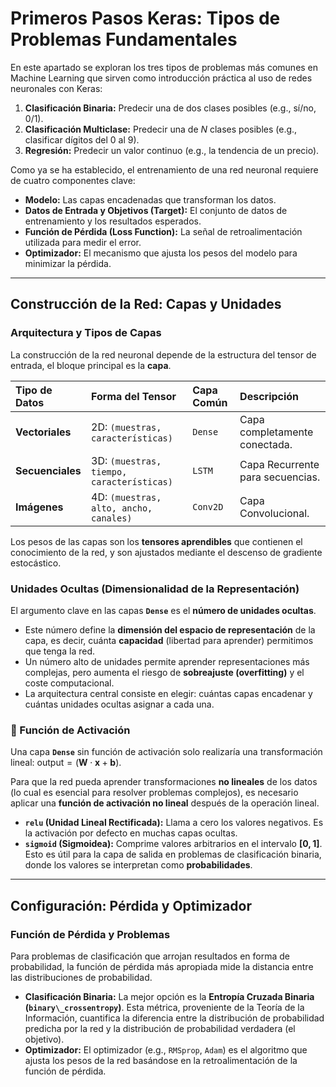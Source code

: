 # Primeros Pasos Keras: Tipos de Problemas Fundamentales

En este apartado se exploran los tres tipos de problemas más comunes en Machine Learning que sirven como introducción práctica al uso de redes neuronales con Keras:

1.  **Clasificación Binaria:** Predecir una de dos clases posibles (e.g., sí/no, 0/1).
2.  **Clasificación Multiclase:** Predecir una de *N* clases posibles (e.g., clasificar dígitos del 0 al 9).
3.  **Regresión:** Predecir un valor continuo (e.g., la tendencia de un precio).

Como ya se ha establecido, el entrenamiento de una red neuronal requiere de cuatro componentes clave:
- **Modelo:** Las capas encadenadas que transforman los datos.
- **Datos de Entrada y Objetivos (Target):** El conjunto de datos de entrenamiento y los resultados esperados.
- **Función de Pérdida (Loss Function):** La señal de retroalimentación utilizada para medir el error.
- **Optimizador:** El mecanismo que ajusta los pesos del modelo para minimizar la pérdida.

---

## Construcción de la Red: Capas y Unidades

### Arquitectura y Tipos de Capas

La construcción de la red neuronal depende de la estructura del tensor de entrada, el bloque principal es la **capa**.

| Tipo de Datos | Forma del Tensor | Capa Común | Descripción |
| :--- | :--- | :--- | :--- |
| **Vectoriales** | 2D: `(muestras, características)` | `Dense` | Capa completamente conectada. |
| **Secuenciales** | 3D: `(muestras, tiempo, características)` | `LSTM` | Capa Recurrente para secuencias. |
| **Imágenes** | 4D: `(muestras, alto, ancho, canales)` | `Conv2D` | Capa Convolucional. |

Los pesos de las capas son los **tensores aprendibles** que contienen el conocimiento de la red, y son ajustados mediante el descenso de gradiente estocástico.

### Unidades Ocultas (Dimensionalidad de la Representación)

El argumento clave en las capas **`Dense`** es el **número de unidades ocultas**.

* Este número define la **dimensión del espacio de representación** de la capa, es decir, cuánta **capacidad** (libertad para aprender) permitimos que tenga la red.
* Un número alto de unidades permite aprender representaciones más complejas, pero aumenta el riesgo de **sobreajuste (overfitting)** y el coste computacional.
* La arquitectura central consiste en elegir: cuántas capas encadenar y cuántas unidades ocultas asignar a cada una.

### 🧠 Función de Activación

Una capa **`Dense`** sin función de activación solo realizaría una transformación lineal: $\text{output} = (\mathbf{W} \cdot \mathbf{x} + \mathbf{b})$.

Para que la red pueda aprender transformaciones **no lineales** de los datos (lo cual es esencial para resolver problemas complejos), es necesario aplicar una **función de activación no lineal** después de la operación lineal.

* **`relu` (Unidad Lineal Rectificada):** Llama a cero los valores negativos. Es la activación por defecto en muchas capas ocultas.
* **`sigmoid` (Sigmoidea):** Comprime valores arbitrarios en el intervalo **$[0, 1]$**. Esto es útil para la capa de salida en problemas de clasificación binaria, donde los valores se interpretan como **probabilidades**.

---

## Configuración: Pérdida y Optimizador

### Función de Pérdida y Problemas

Para problemas de clasificación que arrojan resultados en forma de probabilidad, la función de pérdida más apropiada mide la distancia entre las distribuciones de probabilidad.

* **Clasificación Binaria:** La mejor opción es la **Entropía Cruzada Binaria (`binary\_crossentropy`)**. Esta métrica, proveniente de la Teoría de la Información, cuantifica la diferencia entre la distribución de probabilidad predicha por la red y la distribución de probabilidad verdadera (el objetivo).
* **Optimizador:** El optimizador (e.g., `RMSprop`, `Adam`) es el algoritmo que ajusta los pesos de la red basándose en la retroalimentación de la función de pérdida.